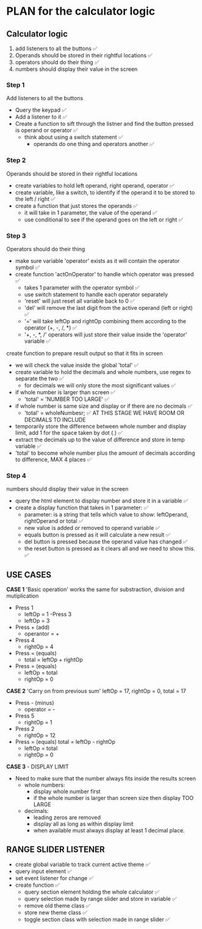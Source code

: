 # PLAN for the calculator logic

## Calculator logic

1. add listeners to all the buttons ✅
2. Operands should be stored in their rightful locations ✅
3. operators should do their thing ✅
4. numbers should display their value in the screen

### Step 1

Add listeners to all the buttons 

- Query the keypad ✅
- Add a listener to it ✅
- Create a function to sift through the listner and find the button pressed is operand or operator ✅
  - think about using a switch statement ✅
    - operands do one thing and operators another ✅

### Step 2

Operands should be stored in their rightful locations

- create variables to hold left operand, right operand, operator ✅
- create variable, like a switch, to identify if the operand it to be stored to the left / right ✅
- create a function that just stores the operands ✅
  - it will take in 1 parameter, the value of the operand ✅
  - use conditional to see if the operand goes on the left or right ✅

### Step 3

Operators should do their thing

- make sure variable 'operator' exists as it will contain the operator symbol ✅
- create function 'actOnOperator' to handle which operator was pressed ✅
  - takes 1 parameter with the operator symbol ✅
  - use switch statement to handle each operator separately
  - 'reset' will just reset all variable back to 0 ✅
  - 'del' will remove the last digit from the active operand (left or right) ✅
  - '=' will take leftOp and rightOp combining them according to the operator (+, -, /, *) ✅
  - '+, -, *, /' operators will just store their value inside the 'operator' variable ✅

create function to prepare result output so that it fits in screen
  - we will check the value inside the global 'total' ✅
  - create variable to hold the decimals and whole numbers, use regex to separate the two ✅
    - for decimals we will only store the most significant values ✅
  - if whole number is larger than screen ✅
    - 'total' = 'NUMBER TOO LARGE' ✅
  - if whole number is same size and display or if there are no decimals ✅
    - 'total' = wholeNumbesr; ✅
  AT THIS STAGE WE HAVE ROOM OR DECIMALS TO INCLUDE
  - temporarily store the difference between whole number and display limit, add 1 for the space taken by dot (.) ✅
  - extract the decimals up to the value of difference and store in temp variable ✅
  - 'total' to become whole number plus the amount of decimals according to difference, MAX 4 places ✅

### Step 4

numbers should display their value in the screen

  - query the html element to display number and store it in a variable ✅
  - create a display function that takes in 1 parameter: ✅
    - parameter: is a string that tells which value to show: leftOperand, rightOperand or total ✅
    - new value is added or removed to operand variable ✅
    - equals button is pressed as it will calculate a new result ✅
    - del button is pressed because the operand value has changed ✅
    - the reset button is pressed as it clears all and we need to show this. ✅

## USE CASES

**CASE 1**
'Basic operation' works the same for substraction, division and mutiplication

- Press 1
  - leftOp = 1
-Press 3
  - leftOp = 3
- Press + (add)
  - operantor = +
- Press 4
  - rightOp = 4
- Press = (equals)
  - total = leftOp + rightOp
- Press = (equals)
  - leftOp = total
  - rightOp = 0

**CASE 2**
'Carry on from previous sum'
leftOp = 17, rightOp = 0, total = 17

- Press - (minus)
  - operator = -
- Press 5
  - rightOp = 1
- Press 2
  - rightOp = 12
- Press = (equals)
  total = leftOp - rightOp
  - leftOp = total
  - rightOp = 0


**CASE 3** - DISPLAY LIMIT
- Need to make sure that the number always fits inside the results screen
  - whole numbers:
    - display whole number first
    - if the whole number is larger than screen size then display TOO LARGE
  - decimals:
    - leading zeros are removed
    - display all as long as within display limit
    - when available must always display at least 1 decimal place.


## RANGE SLIDER LISTENER

- create global variable to track current active theme ✅
- query input element ✅
- set event listener for change ✅
- create function ✅
  - query section element holding the whole calculator ✅
  - query selection made by range slider and store in variable ✅
  - remove old theme class ✅
  - store new theme class ✅
  - toggle section class with selection made in range slider ✅
